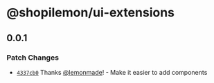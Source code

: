 # @shopilemon/ui-extensions

## 0.0.1

### Patch Changes

- [`4337cb0`](https://github.com/lemonmade/ui-extensions-test/commit/4337cb04f1e8d6482ce69edaa4ff8dc259784fac) Thanks [@lemonmade](https://github.com/lemonmade)! - Make it easier to add components
